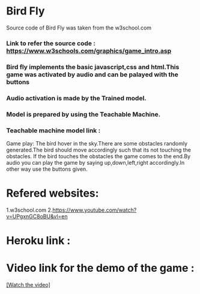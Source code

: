 
# Bird Fly
Source code of Bird Fly was taken from the w3school.com
### Link to refer the source code : https://www.w3schools.com/graphics/game_intro.asp
### Bird fly implements the basic javascript,css and html.This game was activated by audio and can be palayed with the buttons
### Audio activation is made by the Trained model.
### Model is prepared by using the Teachable Machine.
### Teachable machine model link :
Game play: The bird hover in the sky.There are some obstacles randomly generated.The bird should move accordingly such that its not touching the obstacles.
If the bird touches the obstacles the game comes to the end.By audio you can play the game by saying up,down,left,right accordingly.In other way use the buttons given.

# Refered websites:
1.w3school.com
2.https://www.youtube.com/watch?v=UPgxnGC8oBU&vl=en
  
# Heroku link : 
# Video link for the demo of the game :
[[Watch the video]](https://youtu.be/FfJYXdVGrVE)


